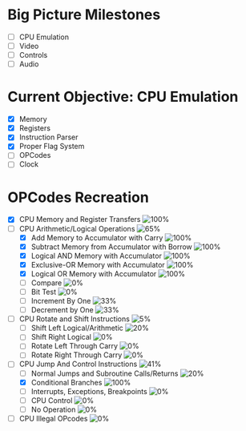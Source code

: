 # Big Picture Milestones
- [ ] CPU Emulation
- [ ] Video
- [ ] Controls
- [ ] Audio

# Current Objective: CPU Emulation
- [x] Memory
- [x] Registers
- [x] Instruction Parser
- [x] Proper Flag System
- [ ] OPCodes
- [ ] Clock

# OPCodes Recreation
- [x] CPU Memory and Register Transfers ![100%](https://progress-bar.xyz/100)
- [ ] CPU Arithmetic/Logical Operations ![65%](https://progress-bar.xyz/7)
  - [x] Add Memory to Accumulator with Carry ![100%](https://progress-bar.xyz/12)
  - [x] Subtract Memory from Accumulator with Borrow ![100%](https://progress-bar.xyz/0)
  - [x] Logical AND Memory with Accumulator ![100%](https://progress-bar.xyz/0)
  - [x] Exclusive-OR Memory with Accumulator ![100%](https://progress-bar.xyz/0)
  - [x] Logical OR Memory with Accumulator ![100%](https://progress-bar.xyz/0)
  - [ ] Compare ![0%](https://progress-bar.xyz/0)
  - [ ] Bit Test ![0%](https://progress-bar.xyz/0)
  - [ ] Increment By One ![33%](https://progress-bar.xyz/33)
  - [ ] Decrement by One ![33%](https://progress-bar.xyz/33)
- [ ] CPU Rotate and Shift Instructions ![5%](https://progress-bar.xyz/5)
  - [ ] Shift Left Logical/Arithmetic ![20%](https://progress-bar.xyz/20)
  - [ ] Shift Right Logical ![0%](https://progress-bar.xyz/0)
  - [ ] Rotate Left Through Carry ![0%](https://progress-bar.xyz/0)
  - [ ] Rotate Right Through Carry ![0%](https://progress-bar.xyz/0)
- [ ] CPU Jump And Control Instructions ![41%](https://progress-bar.xyz/41)
  - [ ] Normal Jumps and Subroutine Calls/Returns ![20%](https://progress-bar.xyz/20)
  - [x] Conditional Branches ![100%](https://progress-bar.xyz/100)
  - [ ] Interrupts, Exceptions, Breakpoints ![0%](https://progress-bar.xyz/0)
  - [ ] CPU Control ![0%](https://progress-bar.xyz/0)
  - [ ] No Operation ![0%](https://progress-bar.xyz/0)
- [ ] CPU Illegal OPcodes ![0%](https://progress-bar.xyz/0)
